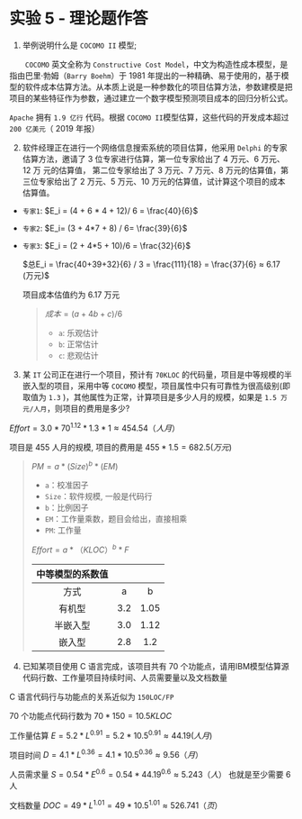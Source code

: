 # 实验 5 - 理论题作答

1. 举例说明什么是 `COCOMO II` 模型;

　　`COCOMO` 英文全称为 `Constructive Cost Model`，中文为构造性成本模型，是指由巴里·勃姆（`Barry Boehm`）于 1981 年提出的一种精确、易于使用的，基于模型的软件成本估算方法。从本质上说是一种参数化的项目估算方法，参数建模是把项目的某些特征作为参数，通过建立一个数字模型预测项目成本的回归分析公式。

`Apache` 拥有 `1.9 亿行` 代码。根据 `COCOMO II`模型估算，这些代码的开发成本超过 `200 亿美元`（ 2019 年报）

2. 软件经理正在进行一个网络信息搜索系统的项目估算，他采用 `Delphi` 的专家估算方法，邀请了 3 位专家进行估算，第一位专家给出了 4 万元、6 万元、12 万 元的估算值， 第二位专家给出了 3 万元、7 万元、8 万元的估算值，第三位专家给出了 2 万元、5 万元、10 万元的估算值，试计算这个项目的成本估算值。

- `专家1`: $E_i = (4 + 6 * 4 + 12)/ 6 = \frac{40}{6}$

- `专家2`: $E_i= (3 + 4*7 + 8) / 6= \frac{39}{6}$

- `专家3`: $E_i = (2 + 4*5 + 10)/6 = \frac{32}{6}$

  $总E_i = \frac{40+39+32}{6} / 3 = \frac{111}{18} = \frac{37}{6} ≈ 6.17 (万元)$

  项目成本估值约为 6.17 万元

  > $成本=(a+4b+c)/6$
  >
  > - `a`: 乐观估计
  > - `b`: 正常估计
  > - `c`: 悲观估计
  
  

3. 某 `IT` 公司正在进行一个项目，预计有  `70KLOC` 的代码量，项目是中等规模的半嵌入型的项目，采用中等 `COCOMO` 模型，项目属性中只有可靠性为很高级别(即取值为 `1.3` )，其他属性为正常，计算项目是多少人月的规模，如果是 `1.5 万元/人月`，则项目的费用是多少?

$Effort=3.0* 70^{1.12}*1.3*1 ≈ 454.54（人月）$

项目是 455 人月的规模, 项目的费用是 $455*1.5 = 682.5 (万元)$

> $PM=a*(Size)^b*(EM)$
>
> - `a`：校准因子
> - `Size`：软件规模, 一般是代码行
> - `b`：比例因子
> - `EM`：工作量乘数，题目会给出，直接相乘
> - `PM`: 工作量
>
> $Effort=a*（KLOC）^b*F$
>
> | 中等模型的系数值 |      |      |
> | :--------------: | :--: | :--: |
> |       方式       |  a   |  b   |
> |      有机型      | 3.2  | 1.05 |
> |     半嵌入型     | 3.0  | 1.12 |
> |      嵌入型      | 2.8  | 1.2  |

4. 已知某项目使用 C 语言完成，该项目共有 70 个功能点，请用IBM模型估算源代码行数、工作量项目持续时间、人员需要量以及文档数量

C 语言代码行与功能点的关系近似为 `150LOC/FP`

70 个功能点代码行数为 $70 * 150 = 10.5 KLOC$

工作量估算 $E = 5.2 * L^{0.91} = 5.2 * 10.5^{0.91} ≈ 44.19 (人月)$

项目时间  $D = 4.1 * L^{0.36} = 4.1 * 10.5 ^ {0.36} ≈ 9.56（月）$

人员需求量 $S = 0.54 * E^{0.6} = 0.54 * 44.19 ^ {0.6} ≈ 5.243（人）$ 也就是至少需要 6 人

 文档数量  $DOC = 49 * L^{1.01} = 49 * 10.5^{1.01} ≈ 526.741（页）$
